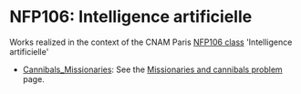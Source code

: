 # NFP106: Intelligence artificielle

Works realized in the context of the CNAM Paris [NFP106 class](https://formation.cnam.fr/rechercher-par-discipline/intelligence-artificielle-208617.kjsp) 'Intelligence artificielle'

- [Cannibals_Missionaries](./cannibals_missionaries/): See the [Missionaries and cannibals problem](https://en.wikipedia.org/wiki/Missionaries_and_cannibals_problem) page.
